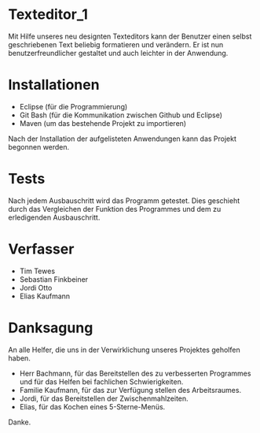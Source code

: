 # Texteditor_1

Mit Hilfe unseres neu designten Texteditors kann der Benutzer einen selbst geschriebenen Text beliebig formatieren und verändern.
Er ist nun benutzerfreundlicher gestaltet und auch leichter in der Anwendung. 

# Installationen

- Eclipse (für die Programmierung)
- Git Bash (für die Kommunikation zwischen Github und Eclipse)
- Maven (um das bestehende Projekt zu importieren)

Nach der Installation der aufgelisteten Anwendungen kann das Projekt begonnen werden. 

# Tests

Nach jedem Ausbauschritt wird das Programm getestet. Dies geschieht durch das Vergleichen der Funktion des Programmes und dem zu erledigenden Ausbauschritt.

# Verfasser

- Tim Tewes 
- Sebastian Finkbeiner 
- Jordi Otto 
- Elias Kaufmann 

# Danksagung

An alle Helfer, die uns in der Verwirklichung unseres Projektes geholfen haben. 
- Herr Bachmann, für das Bereitstellen des zu verbesserten Programmes und für das Helfen bei fachlichen Schwierigkeiten. 
- Familie Kaufmann, für das zur Verfügung stellen des Arbeitsraumes.
- Jordi, für das Bereitstellen der Zwischenmahlzeiten.
- Elias, für das Kochen eines 5-Sterne-Menüs.

Danke.
